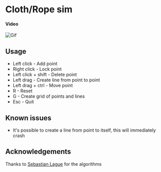 # Cloth/Rope sim

#### Video
![Gif](https://github.com/raybritton/cloth-sim/blob/master/.github/cloth_sim.gif?raw=true)

## Usage

* Left click - Add point
* Right click - Lock point
* Left click + shift - Delete point
* Left drag - Create line from point to point
* Left drag + ctrl - Move point 
* R - Reset
* G - Create grid of points and lines
* Esc - Quit

## Known issues

* It's possible to create a line from point to itself, this will immediately crash

## Acknowledgements 

Thanks to [Sebastian Lague](https://www.patreon.com/SebastianLague) for the algorithms
